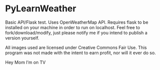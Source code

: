 # PyLearnWeather
Basic API/Flask test. Uses OpenWeatherMap API. Requires flask to be installed on your machine in order to run on localhost. Feel free to fork/download/modify, just please notify me if you intend to publish a version yourself.

All images used are licensed under Creative Commons Fair Use. This program was not made with the intent to earn profit, nor will it ever do so.







Hey Mom I’m on TV

